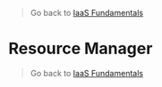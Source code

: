 > Go back to [IaaS Fundamentals](0-iaasfundamentals.md#delivery-guide)

# Resource Manager











> Go back to [IaaS Fundamentals](0-iaasfundamentals.md#delivery-guide)